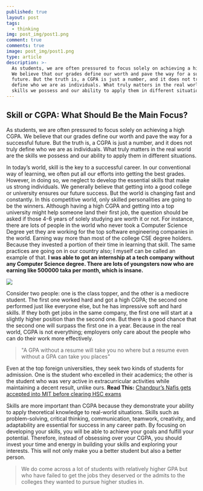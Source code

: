 ```yaml
---
published: true
layout: post
tags:
  - thinking
img: post_img/post1.png
comment: true
comments: true
image: post_img/post1.png
type: article
description: >-
  As students, we are often pressured to focus solely on achieving a high CGPA.
  We believe that our grades define our worth and pave the way for a successful
  future. But the truth is, a CGPA is just a number, and it does not truly
  define who we are as individuals. What truly matters in the real world are the
  skills we possess and our ability to apply them in different situations..
---
```

## Skill or CGPA: What Should Be the Main Focus?

As students, we are often pressured to focus solely on achieving a high CGPA. We believe that our grades define our worth and pave the way for a successful future. But the truth is, a CGPA is just a number, and it does not truly define who we are as individuals. What truly matters in the real world are the skills we possess and our ability to apply them in different situations.

In today’s world, skill is the key to a successful career. In our conventional way of learning, we often put all our efforts into getting the best grades. However, in doing so, we neglect to develop the essential skills that make us strong individuals. We generally believe that getting into a good college or university ensures our future success. But the world is changing fast and constantly. In this competitive world, only skilled personalities are going to be the winners. Although having a high CGPA and getting into a top university might help someone land their first job, the question should be asked if those 4-6 years of solely studying are worth it or not. For instance, there are lots of people in the world who never took a Computer Science Degree yet they are working for the top software engineering companies in the world. Earning way more than most of the college CSE degree holders. Because they invested a portion of their time in learning that skill. The same practices are going on in our country also; I myself can be called an example of that. **I was able to got an internship at a tech company without any Computer Science degree. There are lots of youngsters now who are earning like 500000 taka per month, which is insane.**

![]({{site.baseurl}}/assets/img/post_img/post11.jpeg)

Consider two people: one is the class topper, and the other is a mediocre student. The first one worked hard and got a high CGPA; the second one performed just like everyone else, but he has impressive soft and hard skills. If they both get jobs in the same company, the first one will start at a slightly higher position than the second one. But there is a good chance that the second one will surpass the first one in a year. Because in the real world, CGPA is not everything; employers only care about the people who can do their work more effectively.
> "A GPA without a resume will take you no where but a resume even without a GPA can take you places"

Even at the top foreign universities, they seek two kinds of students for admission. One is the student who excelled in their academics; the other is the student who was very active in extracurricular activities while maintaining a decent result, unlike ours.
**Read This:** [Chandpur’s Nafis gets accepted into MIT before clearing HSC exams](https://www.dhakatribune.com/bangladesh/2023/03/17/chandpurs-nafis-gets-accepted-in-mit-before-clearing-hsc)

Skills are more important than CGPA because they demonstrate your ability to apply theoretical knowledge to real-world situations. Skills such as problem-solving, critical thinking, communication, teamwork, creativity, and adaptability are essential for success in any career path. By focusing on developing your skills, you will be able to achieve your goals and fulfill your potential. Therefore, instead of obsessing over your CGPA, you should invest your time and energy in building your skills and exploring your interests. This will not only make you a better student but also a better person.

> We do come across a lot of students with relatively higher GPA but who have failed to get the jobs they deserved or the admits to the colleges they wanted to pursue higher studies in.
